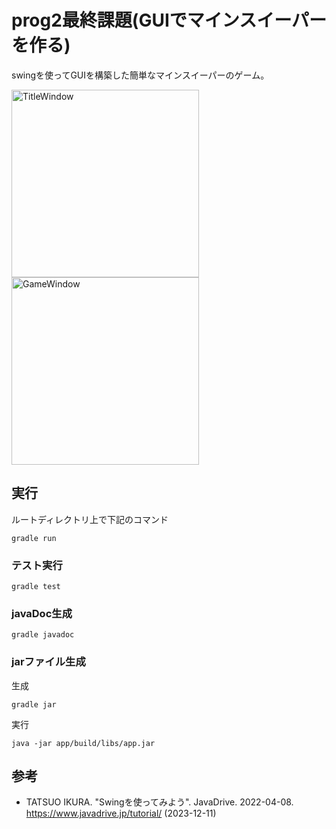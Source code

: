 # prog2最終課題(GUIでマインスイーパーを作る)

swingを使ってGUIを構築した簡単なマインスイーパーのゲーム。

<img width="300" alt="TitleWindow" src="https://github.com/e235750/Report6/assets/149577078/57b1e16e-6f12-4e23-aa9e-ae259e99e03d">
<img width="300" alt="GameWindow" src="https://github.com/e235750/Report6/assets/149577078/8e112f34-a084-4a76-84f4-fe0c86f75fa4">

## 実行

ルートディレクトリ上で下記のコマンド

```
gradle run
```

### テスト実行

```
gradle test
```

### javaDoc生成
```
gradle javadoc
```

### jarファイル生成

生成
```
gradle jar
```

実行
```
java -jar app/build/libs/app.jar
```

## 参考
- TATSUO IKURA. "Swingを使ってみよう". JavaDrive. 2022-04-08.
  https://www.javadrive.jp/tutorial/ (2023-12-11) 

